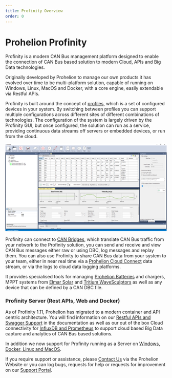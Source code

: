 ```yaml
---
title: Profinity Overview
order: 0
---
```


# Prohelion Profinity

Profinity is a modern CAN Bus management platform designed to enable the connection of CAN Bus based solution to modern Cloud, APIs and Big Data technologies.

Originally developed by Prohelion to manage our own products it has evolved over time to be multi-platform solution, capable of running on Windows, Linux, MacOS and Docker, with a core engine, easily extendable via Restful APIs.

Profinity is built around the concept of [profiles](10_Profiles.md), which is a set of configured devices in your system.  By switching between profiles you can support multiple configurations across different sites of different combinations of technologies.  The configuration of the system is largely driven by the Profinity GUI, but once configured, the solution can run as a service, providing continuous data streams off servers or embedded devices, or run from the cloud.

![Profinity](images/profinity_overview.png)

Profinity can connect to [CAN Bridges](30_CAN_Bus_Adapters.md), which translate CAN Bus traffic from your network to the Profinity solution, you can send and receive and view CAN Bus messages either raw or using DBC, log messages and replay them.  You can also use Profinity to share CAN Bus data from your system to your team, either in near real time via a [Prohelion Cloud Connect](90_Prohelion_Cloud_Connect.md) data stream, or via the logs to cloud data logging platforms. 

It provides specialised tools for managing [Prohelion Batteries](130_Prohelion_Batteries.md) and chargers, MPPT systems from [Elmar Solar](160_Elmar_Solar_MPPT.md) and [Tritium WaveSculptors](150_Tritium_WaveSculptor.md) as well as any device that can be defined by a CAN DBC file.  

### Profinity Server (Rest APIs, Web and Docker)

As of Profinity 1.11, Prohelion has migrated to a modern container and API centric architecture.  You will find information on our [Restful APIs and Swagger Support](120_Profinity_Rest_APIs.md) in the documentation as well as our out of the box Cloud connectivity for [InfluxDB and Prometheus](80_InfluxDB_Prometheus_Integration.md) to support cloud based Big Data capture and analytics of CAN Bus based solutions.  

In addition we now support for Profinity running as a Server on [Windows, Docker, Linux and MacOS](110_Profinity_Server.md).

If you require support or assistance, please [Contact Us](https://www.prohelion.com/contact-us/) via the Prohelion Website or you can log bugs, requests for help or requests for improvement on our [Support Portal](https://prohelion.atlassian.net/servicedesk/customer/portals).